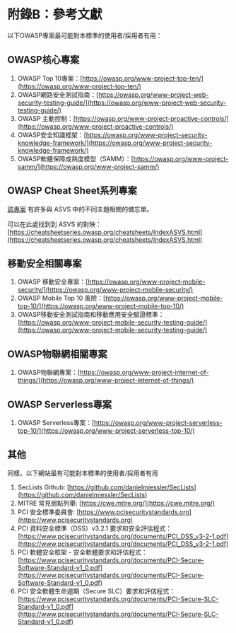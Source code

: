 # 附錄B：參考文獻

以下OWASP專案最可能對本標準的使用者/採用者有用：

## OWASP核心專案

1. OWASP Top 10專案：[https://owasp.org/www-project-top-ten/](https://owasp.org/www-project-top-ten/)
2. OWASP網路安全測試指南：[https://owasp.org/www-project-web-security-testing-guide/](https://owasp.org/www-project-web-security-testing-guide/)
3. OWASP 主動控制：[https://owasp.org/www-project-proactive-controls/](https://owasp.org/www-project-proactive-controls/)
4. OWASP安全知識框架：[https://owasp.org/www-project-security-knowledge-framework/](https://owasp.org/www-project-security-knowledge-framework/)
5. OWASP軟體保障成熟度模型（SAMM）：[https://owasp.org/www-project-samm/](https://owasp.org/www-project-samm/)

## OWASP Cheat Sheet系列專案

[該專案](https://owasp.org/www-project-cheat-sheets/) 有許多與 ASVS 中的不同主題相關的備忘單。

可以在此處找到到 ASVS 的對映： [https://cheatsheetseries.owasp.org/cheatsheets/IndexASVS.html](https://cheatsheetseries.owasp.org/cheatsheets/IndexASVS.html)

## 移動安全相關專案

1. OWASP 移動安全專案：[https://owasp.org/www-project-mobile-security/](https://owasp.org/www-project-mobile-security/)
2. OWASP Mobile Top 10 風險：[https://owasp.org/www-project-mobile-top-10/](https://owasp.org/www-project-mobile-top-10/)
3. OWASP移動安全測試指南和移動應用安全驗證標準：[https://owasp.org/www-project-mobile-security-testing-guide/](https://owasp.org/www-project-mobile-security-testing-guide/)

## OWASP物聯網相關專案

1. OWASP物聯網專案：[https://owasp.org/www-project-internet-of-things/](https://owasp.org/www-project-internet-of-things/)

## OWASP Serverless專案

1. OWASP Serverless專案：[https://owasp.org/www-project-serverless-top-10/](https://owasp.org/www-project-serverless-top-10/)

## 其他

同樣，以下網站最有可能對本標準的使用者/採用者有用

1. SecLists Github: [https://github.com/danielmiessler/SecLists](https://github.com/danielmiessler/SecLists)
2. MITRE 常見弱點列舉: [https://cwe.mitre.org/](https://cwe.mitre.org/)
3. PCI 安全標準委員會: [https://www.pcisecuritystandards.org](https://www.pcisecuritystandards.org)
4. PCI 資料安全標準（DSS）v3.2.1 要求和安全評估程式：[https://www.pcisecuritystandards.org/documents/PCI_DSS_v3-2-1.pdf](https://www.pcisecuritystandards.org/documents/PCI_DSS_v3-2-1.pdf)
5. PCI 軟體安全框架 - 安全軟體要求和評估程式： [https://www.pcisecuritystandards.org/documents/PCI-Secure-Software-Standard-v1_0.pdf](https://www.pcisecuritystandards.org/documents/PCI-Secure-Software-Standard-v1_0.pdf)
6. PCI 安全軟體生命週期（Secure SLC）要求和評估程式： [https://www.pcisecuritystandards.org/documents/PCI-Secure-SLC-Standard-v1_0.pdf](https://www.pcisecuritystandards.org/documents/PCI-Secure-SLC-Standard-v1_0.pdf)
